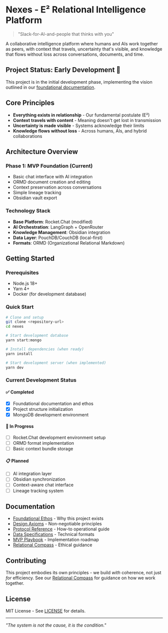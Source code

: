 # Nexes - E² Relational Intelligence Platform

> "Slack-for-AI-and-people that thinks with you"

A collaborative intelligence platform where humans and AIs work together as peers, with context that travels, uncertainty that's visible, and knowledge that flows without loss across conversations, documents, and time.

## Project Status: Early Development 🚧

This project is in the initial development phase, implementing the vision outlined in our [foundational documentation](./docs/).

## Core Principles

- **Everything exists in relationship** - Our fundamental postulate (E²)
- **Context travels with content** - Meaning doesn't get lost in transmission  
- **Uncertainty is made visible** - Systems acknowledge their limits
- **Knowledge flows without loss** - Across humans, AIs, and hybrid collaborations

## Architecture Overview

### Phase 1: MVP Foundation (Current)
- Basic chat interface with AI integration
- ORMD document creation and editing  
- Context preservation across conversations
- Simple lineage tracking
- Obsidian vault export

### Technology Stack
- **Base Platform**: Rocket.Chat (modified)
- **AI Orchestration**: LangGraph + OpenRouter
- **Knowledge Management**: Obsidian integration
- **Data Layer**: PouchDB/CouchDB (local-first)
- **Formats**: ORMD (Organizational Relational Markdown)

## Getting Started

### Prerequisites
- Node.js 18+ 
- Yarn 4+
- Docker (for development database)

### Quick Start
```bash
# Clone and setup
git clone <repository-url>
cd nexes

# Start development database
yarn start:mongo

# Install dependencies (when ready)
yarn install

# Start development server (when implemented)
yarn dev
```

### Current Development Status

#### ✅ Completed
- [x] Foundational documentation and ethos
- [x] Project structure initialization
- [x] MongoDB development environment

#### 🚧 In Progress  
- [ ] Rocket.Chat development environment setup
- [ ] ORMD format implementation
- [ ] Basic context bundle storage

#### 📋 Planned
- [ ] AI integration layer
- [ ] Obsidian synchronization
- [ ] Context-aware chat interface
- [ ] Lineage tracking system

## Documentation

- [Foundational Ethos](./docs/01_foundational_ethos.ormd) - Why this project exists
- [Design Axioms](./docs/02_design_axioms_guardrails.ormd) - Non-negotiable principles  
- [Protocol Reference](./docs/03_protocol_reference.ormd) - How-to operational guide
- [Data Specifications](./docs/04_data_artifact_specification.ormd) - Technical formats
- [MVP Playbook](./docs/05_mvp_playbook.ormd) - Implementation roadmap
- [Relational Compass](./docs/06_relational_compass.ormd) - Ethical guidance

## Contributing

This project embodies its own principles - we build *with* coherence, not just *for* efficiency. See our [Relational Compass](./docs/06_relational_compass.ormd) for guidance on how we work together.

## License

MIT License - See [LICENSE](./LICENSE) for details.

---

*"The system is not the cause, it is the condition."*
